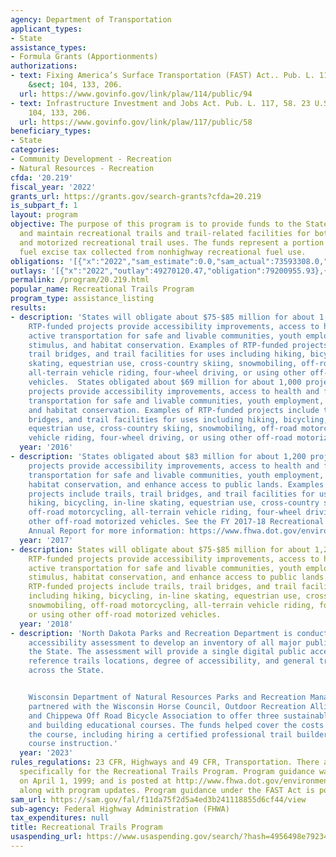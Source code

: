 ```yaml
---
agency: Department of Transportation
applicant_types:
- State
assistance_types:
- Formula Grants (Apportionments)
authorizations:
- text: Fixing America’s Surface Transportation (FAST) Act.. Pub. L. 114, 94. 23 U.S.C.
    &sect; 104, 133, 206.
  url: https://www.govinfo.gov/link/plaw/114/public/94
- text: Infrastructure Investment and Jobs Act. Pub. L. 117, 58. 23 U.S.C. &sect;
    104, 133, 206.
  url: https://www.govinfo.gov/link/plaw/117/public/58
beneficiary_types:
- State
categories:
- Community Development - Recreation
- Natural Resources - Recreation
cfda: '20.219'
fiscal_year: '2022'
grants_url: https://grants.gov/search-grants?cfda=20.219
is_subpart_f: 1
layout: program
objective: The purpose of this program is to provide funds to the States to develop
  and maintain recreational trails and trail-related facilities for both nonmotorized
  and motorized recreational trail uses. The funds represent a portion of the motor
  fuel excise tax collected from nonhighway recreational fuel use.
obligations: '[{"x":"2022","sam_estimate":0.0,"sam_actual":73593308.0,"usa_spending_actual":73293309.47},{"x":"2023","sam_estimate":78880000.0,"sam_actual":0.0,"usa_spending_actual":89337665.01},{"x":"2024","sam_estimate":84160000.0,"sam_actual":0.0,"usa_spending_actual":87444394.61}]'
outlays: '[{"x":"2022","outlay":49270120.47,"obligation":79200955.93},{"x":"2023","outlay":27146374.34,"obligation":93046126.55},{"x":"2024","outlay":5814955.07,"obligation":101102704.84}]'
permalink: /program/20.219.html
popular_name: Recreational Trails Program
program_type: assistance_listing
results:
- description: 'States will obligate about $75-$85 million for about 1,200 projects.
    RTP-funded projects provide accessibility improvements, access to health and fitness,
    active transportation for safe and livable communities, youth employment, economic
    stimulus, and habitat conservation. Examples of RTP-funded projects include trails,
    trail bridges, and trail facilities for uses including hiking, bicycling, in-line
    skating, equestrian use, cross-country skiing, snowmobiling, off-road motorcycling,
    all-terrain vehicle riding, four-wheel driving, or using other off-road motorized
    vehicles.  States obligated about $69 million for about 1,000 projects. RTP-funded
    projects provide accessibility improvements, access to health and fitness, active
    transportation for safe and livable communities, youth employment, economic stimulus,
    and habitat conservation. Examples of RTP-funded projects include trails, trail
    bridges, and trail facilities for uses including hiking, bicycling, in-line skating,
    equestrian use, cross-country skiing, snowmobiling, off-road motorcycling, all-terrain
    vehicle riding, four-wheel driving, or using other off-road motorized vehicles. '
  year: '2016'
- description: 'States obligated about $83 million for about 1,200 projects. RTP-funded
    projects provide accessibility improvements, access to health and fitness, active
    transportation for safe and livable communities, youth employment, economic stimulus,
    habitat conservation, and enhance access to public lands. Examples of RTP-funded
    projects include trails, trail bridges, and trail facilities for uses including
    hiking, bicycling, in-line skating, equestrian use, cross-country skiing, snowmobiling,
    off-road motorcycling, all-terrain vehicle riding, four-wheel driving, or using
    other off-road motorized vehicles. See the FY 2017-18 Recreational Trails Program
    Annual Report for more information: https://www.fhwa.dot.gov/environment/recreational_trails/'
  year: '2017'
- description: States will obligate about $75-$85 million for about 1,200 projects.
    RTP-funded projects provide accessibility improvements, access to health and fitness,
    active transportation for safe and livable communities, youth employment, economic
    stimulus, habitat conservation, and enhance access to public lands. Examples of
    RTP-funded projects include trails, trail bridges, and trail facilities for uses
    including hiking, bicycling, in-line skating, equestrian use, cross-country skiing,
    snowmobiling, off-road motorcycling, all-terrain vehicle riding, four-wheel driving,
    or using other off-road motorized vehicles.
  year: '2018'
- description: 'North Dakota Parks and Recreation Department is conducting a trail
    accessibility assessment to develop an inventory of all major public trails across
    the State. The assessment will provide a single digital public access point to
    reference trails locations, degree of accessibility, and general trail descriptions
    across the State.


    Wisconsin Department of Natural Resources Parks and Recreation Management Program
    partnered with the Wisconsin Horse Council, Outdoor Recreation Alliance Trails,
    and Chippewa Off Road Bicycle Association to offer three sustainable trail design
    and building educational courses. The funds helped cover the costs of hosting
    the course, including hiring a certified professional trail builder to lead the
    course instruction.'
  year: '2023'
rules_regulations: 23 CFR, Highways and 49 CFR, Transportation. There are no regulations
  specifically for the Recreational Trails Program. Program guidance was completed
  on April 1, 1999; and is posted at http://www.fhwa.dot.gov/environment/rectrails/guidance.htm
  along with program updates. Program guidance under the FAST Act is posted at http://www.fhwa.dot.gov/environment/transportation_alternatives/.
sam_url: https://sam.gov/fal/f11da75f2d5a4ed3b241118855d6cf44/view
sub-agency: Federal Highway Administration (FHWA)
tax_expenditures: null
title: Recreational Trails Program
usaspending_url: https://www.usaspending.gov/search/?hash=4956498e79234f217216f701b620a276
---
```

